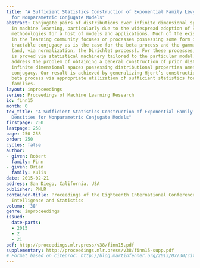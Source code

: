 ```yaml
---
title: "A Sufficient Statistics Construction of Exponential Family Lévy Measure Densities
  for Nonparametric Conjugate Models"
abstract: Conjugate pairs of distributions over infinite dimensional spaces are prominent
  in machine learning, particularly due to the widespread adoption of Bayesian nonparametric
  methodologies for a host of models and applications. Much of the existing literature
  in the learning community focuses on processes possessing some form of computationally
  tractable conjugacy as is the case for the beta process and the gamma process
  (and, via normalization, the Dirichlet process). For these processes, conjugacy
  is proved via statistical machinery tailored to the particular model. We seek to
  address the problem of obtaining a general construction of prior distributions over
  infinite dimensional spaces possessing distributional properties amenable to
  conjugacy. Our result is achieved by generalizing Hjort’s construction of the
  beta process via appropriate utilization of sufficient statistics for exponential
  families.
layout: inproceedings
series: Proceedings of Machine Learning Research
id: finn15
month: 0
tex_title: "A Sufficient Statistics Construction of Exponential Family {L}\'evy Measure
  Densities for Nonparametric Conjugate Models"
firstpage: 250
lastpage: 258
page: 250-258
order: 250
cycles: false
author:
- given: Robert
  family: Finn
- given: Brian
  family: Kulis
date: 2015-02-21
address: San Diego, California, USA
publisher: PMLR
container-title: Proceedings of the Eighteenth International Conference on Artificial
  Intelligence and Statistics
volume: '38'
genre: inproceedings
issued:
  date-parts:
  - 2015
  - 2
  - 21
pdf: http://proceedings.mlr.press/v38/finn15.pdf
supplementary: http://proceedings.mlr.press/v38/finn15-supp.pdf
# Format based on citeproc: http://blog.martinfenner.org/2013/07/30/citeproc-yaml-for-bibliographies/
---
```

